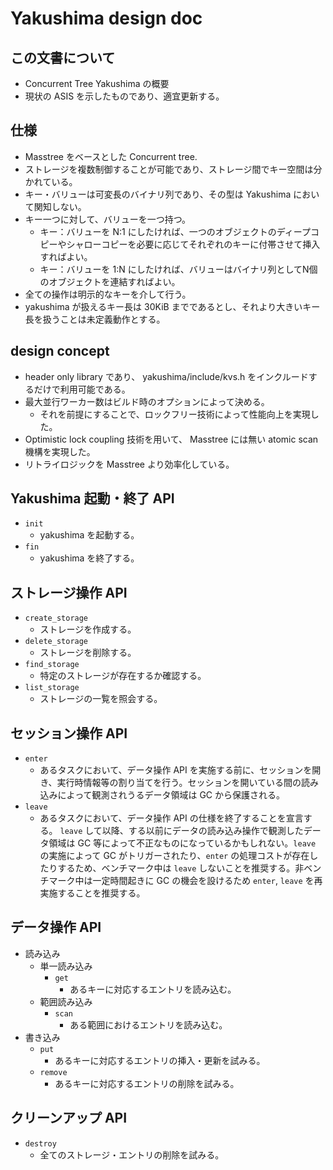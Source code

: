 # Yakushima design doc

## この文書について
- Concurrent Tree Yakushima の概要
- 現状の ASIS を示したものであり、適宜更新する。

## 仕様
- Masstree をベースとした Concurrent tree.
- ストレージを複数制御することが可能であり、ストレージ間でキー空間は分かれている。
- キー・バリューは可変長のバイナリ列であり、その型は Yakushima において関知しない。
- キー一つに対して、バリューを一つ持つ。
  - キー：バリューを N:1 にしたければ、一つのオブジェクトのディープコピーやシャローコピーを必要に応じてそれぞれのキーに付帯させて挿入すればよい。
  - キー：バリューを 1:N にしたければ、バリューはバイナリ列としてN個のオブジェクトを連結すればよい。
- 全ての操作は明示的なキーを介して行う。
- yakushima が扱えるキー長は 30KiB までであるとし、それより大きいキー長を扱うことは未定義動作とする。

## design concept
- header only library であり、 yakushima/include/kvs.h をインクルードするだけで利用可能である。
- 最大並行ワーカー数はビルド時のオプションによって決める。
  - それを前提にすることで、ロックフリー技術によって性能向上を実現した。
- Optimistic lock coupling 技術を用いて、 Masstree には無い atomic scan 機構を実現した。
- リトライロジックを Masstree より効率化している。

## Yakushima 起動・終了 API
- `init`
  - yakushima を起動する。
- `fin`
  - yakushima を終了する。

## ストレージ操作 API
- `create_storage`
  - ストレージを作成する。
- `delete_storage`
  - ストレージを削除する。
- `find_storage`
  - 特定のストレージが存在するか確認する。
- `list_storage`
  - ストレージの一覧を照会する。

## セッション操作 API
- `enter`
  - あるタスクにおいて、データ操作 API を実施する前に、セッションを開き、実行時情報等の割り当てを行う。セッションを開いている間の読み込みによって観測されうるデータ領域は GC から保護される。
- `leave`
  - あるタスクにおいて、データ操作 API の仕様を終了することを宣言する。 `leave` して以降、する以前にデータの読み込み操作で観測したデータ領域は GC 等によって不正なものになっているかもしれない。`leave` の実施によって GC がトリガーされたり、`enter` の処理コストが存在したりするため、ベンチマーク中は `leave` しないことを推奨する。非ベンチマーク中は一定時間起きに GC の機会を設けるため `enter`, `leave` を再実施することを推奨する。

## データ操作 API
- 読み込み
  - 単一読み込み
    - `get`
      - あるキーに対応するエントリを読み込む。
  - 範囲読み込み
    - `scan`
      - ある範囲におけるエントリを読み込む。
- 書き込み
  - `put`
    - あるキーに対応するエントリの挿入・更新を試みる。
  - `remove`
    - あるキーに対応するエントリの削除を試みる。

## クリーンアップ API
- `destroy`
  - 全てのストレージ・エントリの削除を試みる。